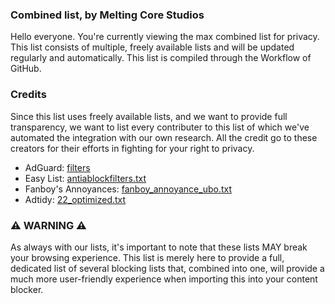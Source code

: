 ### Combined list, by Melting Core Studios
Hello everyone. You're currently viewing the max combined list for privacy. This list consists of multiple, freely available lists and will be updated regularly and automatically. This list is compiled through the Workflow of GitHub.

### Credits
Since this list uses freely available lists, and we want to provide full transparency, we want to list every contributer to this list of which we've automated the integration with our own research. All the credit go to these creators for their efforts in fighting for your right to privacy.

- AdGuard: [filters](https://filters.adtidy.org/android/filters)
- Easy List: [antiablockfilters.txt](https://easylist-downloads.adblockplus.org/antiadblockfilters.txt)
- Fanboy's Annoyances: [fanboy_annoyance_ubo.txt](https://secure.fanboy.co.nz/fanboy-annoyance_ubo.txt)
- Adtidy: [22_optimized.txt](https://filters.adtidy.org/android/filters/22_optimized.txt)

### ⚠️ WARNING ⚠️
As always with our lists, it's important to note that these lists MAY break your browsing experience. This list is merely here to provide a full, dedicated list of several blocking lists that, combined into one, will provide a much more user-friendly experience when importing this into your content blocker. 